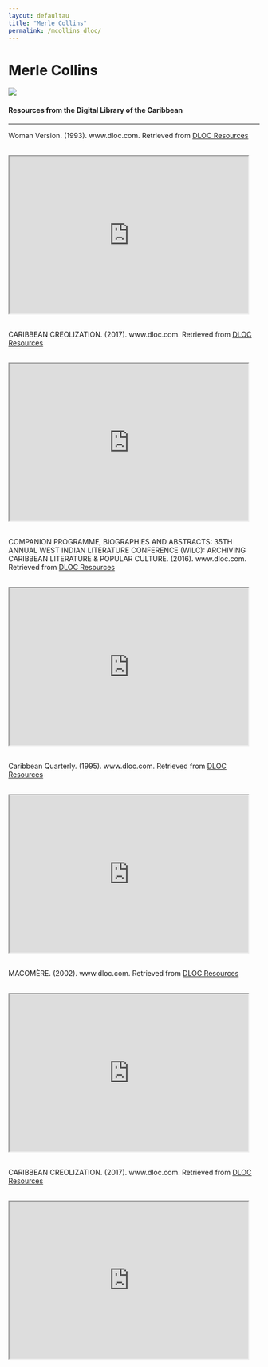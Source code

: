 ```yaml
---
layout: defaultau
title: "Merle Collins"
permalink: /mcollins_dloc/
---
```

<!-- partial:index.partial.html -->
<div class="content">
    <h1>Merle Collins</h1>
    <div class="quote">
        <div><img src="https://english.umd.edu/sites/default/files/styles/small_320px_w/public/2021-02/merle-collins-headshot_0.jpg?itok=3eAHknSv" class="logo"></div>
    </div>
    <body>
    <h4>Resources from the Digital Library of the Caribbean</h4><hr>
    <div class="container-mt-5">
      <div class="row">
            <div class="col-md-6">
                <p>Woman Version. (1993). www.dloc.com. Retrieved from <a href="https://www.dloc.com/AA00052865/00001/images" target="_blank">DLOC Resources</a></p><br>
                <iframe width="95%" height="315" src="https://www.dloc.com/AA00052865/00001/images"></iframe>
                <br>
                <br>
        </div>
      <div class="col-md-6">
            <p>CARIBBEAN CREOLIZATION. (2017). www.dloc.com. Retrieved from <a href="https://www.dloc.com/AA00061374/00001/pdf" target="_blank">DLOC Resources</a></p><br>
            <iframe width="95%" height="315" src="https://www.dloc.com/AA00061374/00001/pdf"></iframe>
            <br>
            <br>
        </div>
        </div>
    <div class="container-mt-5">
      <div class="row">
            <div class="col-md-6">
                <p>COMPANION PROGRAMME, BIOGRAPHIES AND ABSTRACTS: 35TH ANNUAL WEST INDIAN LITERATURE CONFERENCE (WILC): ARCHIVING CARIBBEAN LITERATURE & POPULAR CULTURE. (2016). www.dloc.com. Retrieved from <a href="https://www.dloc.com/AA00048586/00002/pdf" target="_blank">DLOC Resources</a></p><br>
                <iframe width="95%" height="315" src="https://www.dloc.com/AA00048586/00002/pdf"></iframe>
                <br>
                <br>
        </div>
        <div class="col-md-6">
            <p>Caribbean Quarterly. (1995). www.dloc.com. Retrieved from <a href="https://www.dloc.com/UF00099208/00055/images" target="_blank">DLOC Resources</a></p><br>
            <iframe width="95%" height="315" src="https://www.dloc.com/UF00099208/00055/images"></iframe>
            <br>
            <br>
        </div>
        </div>
    <div class="container-mt-5">
      <div class="row">
            <div class="col-md-6">
                <p>MACOMÈRE. (2002). www.dloc.com. Retrieved from <a href="https://www.dloc.com/AA00000079/00006/images" target="_blank">DLOC Resources</a></p><br>
                <iframe width="95%" height="315" src="https://www.dloc.com/AA00000079/00006/images"></iframe>
                <br>
                <br>
        </div>
      <div class="col-md-6">
            <p>CARIBBEAN CREOLIZATION. (2017). www.dloc.com. Retrieved from <a href="https://www.dloc.com/AA00061374/00001/pdf" target="_blank">DLOC Resources</a></p><br>
            <iframe width="95%" height="315" src="https://www.dloc.com/AA00061374/00001/pdf"></iframe>
            <br>
            <br>
        </div>
        </div>
    </body> 
          </div>
  <!-- partial -->
<script src='https://cdnjs.cloudflare.com/ajax/libs/jquery/3.1.1/jquery.min.js'></script><script  src="{{ site.baseurl }}/assets/js/authorscript.js"></script>
